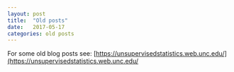 ```yaml
---
layout: post
title:  "Old posts"
date:   2017-05-17
categories: old posts
---
```


For some old blog posts see: [https://unsupervisedstatistics.web.unc.edu/](https://unsupervisedstatistics.web.unc.edu/